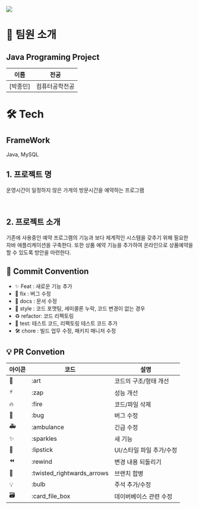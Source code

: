 <div><img src="https://capsule-render.vercel.app/api?type=waving&height=200&color=gradient&text=Java%20Project&fontSize=90" /></div>




# 👋 팀원 소개

## Java Programing Project

| 이름                                   | 전공           |
| -------------------------------------- | -------------- | 
| [박종민]  | 컴퓨터공학전공 | 


# 🛠️ Tech

## FrameWork

Java, MySQL

## 1. 프로젝트 명

운영시간이 일정하지 않은 가게의 방문시간을 예약하는 프로그램


<br/>

## 2. 프로젝트 소개

기존에 사용중인 예약 프로그램의 기능과 보다 체계적인 시스템을 갖추기 위해 필요한 자바 
애플리케이션을 구축한다. 또한 상품 예약 기능을 추가하여 온라인으로 상품예약을 할 수 있도록 방안을 마련한다.


## 🎯 Commit Convention

- ✨ Feat : 새로운 기능 추가
- 🐛 fix : 버그 수정
- 📑 docs : 문서 수정
- 💄 style : 코드 포맷팅, 세미콜론 누락, 코드 변경이 없는 경우
- ♻️ refactor: 코드 리펙토링
- 🧪 test: 테스트 코드, 리펙토링 테스트 코드 추가
- 🛠️ chore : 빌드 업무 수정, 패키지 매니저 수정

## 💡 PR Convetion

| 아이콘 | 코드                       | 설명                     |
| ------ | -------------------------- | ------------------------ |
| 🎨     | :art                       | 코드의 구조/형태 개선    |
| ⚡️    | :zap                       | 성능 개선                |
| 🔥     | :fire                      | 코드/파일 삭제           |
| 🐛     | :bug                       | 버그 수정                |
| 🚑     | :ambulance                 | 긴급 수정                |
| ✨     | :sparkles                  | 새 기능                  |
| 💄     | :lipstick                  | UI/스타일 파일 추가/수정 |
| ⏪     | :rewind                    | 변경 내용 되돌리기       |
| 🔀     | :twisted_rightwards_arrows | 브랜치 합병              |
| 💡     | :bulb                      | 주석 추가/수정           |
| 🗃      | :card_file_box             | 데이버베이스 관련 수정   |
